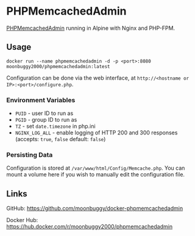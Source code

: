 # PHPMemcachedAdmin
[PHPMemcachedAdmin](https://github.com/elijaa/phpmemcachedadmin) running in Alpine with Nginx and PHP-FPM.

## Usage
```
docker run --name phpmemcachedadmin -d -p <port>:8080 moonbuggy2000/phpmemcachedadmin:latest
```

Configuration can be done via the web interface, at `http://<hostname or IP>:<port>/configure.php`.

### Environment Variables
* `PUID`          - user ID to run as
* `PGID`          - group ID to run as
* `TZ`		      - set `date.timezone` in php.ini
* `NGINX_LOG_ALL` - enable logging of HTTP 200 and 300 responses (accepts: `true`, `false` default: `false`)

### Persisting Data
Configuration is stored at `/var/www/html/Config/Memcache.php`. You can mount a volume here if you wish to manually edit the configuration file.

## Links
GitHub: https://github.com/moonbuggy/docker-phpmemcachedadmin

Docker Hub: https://hub.docker.com/r/moonbuggy2000/phpmemcachedadmin
